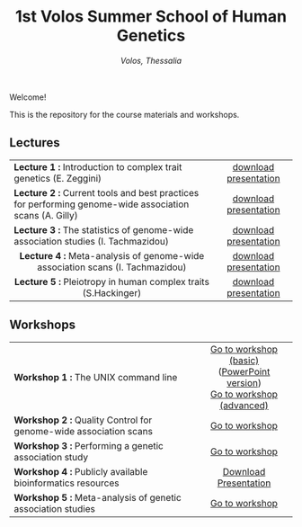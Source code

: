 <div align="center">
<h1>1st Volos Summer School of Human Genetics</h1>
<i>Volos, Thessalia</i>
</div>
<br>
<br>


Welcome! 

This is the repository for the course materials and workshops. 

## Lectures
<table>
<tr>
<td><strong>Lecture 1 : </strong> Introduction to complex trait genetics (E. Zeggini)</td>
<td align="center"><a href="https://github.com/wtsi-team144/VolosSummerSchool/blob/master/Lectures/Lecture1.pptx">download presentation</a> </td>
</tr>
<tr>
<td><strong>Lecture 2 : </strong> Current tools and best practices for performing genome-wide association scans (A. Gilly)</td>
<td align="center"><a href="https://github.com/wtsi-team144/VolosSummerSchool/raw/master/Lectures/Lecture2.pptx">download presentation</a> </td>
</tr>
<tr>
<td><strong>Lecture 3 : </strong> The statistics of genome-wide association studies (I. Tachmazidou)</td>
<td align="center"><a href="https://github.com/wtsi-team144/VolosSummerSchool/blob/master/Lectures/Lecture3.pptx">download presentation</a> </td>
</tr>
<tr>
<td align="center"><strong>Lecture 4 : </strong> Meta-analysis of genome-wide association scans (I. Tachmazidou)</td>
<td align="center"><a href="https://github.com/wtsi-team144/VolosSummerSchool/blob/master/Lectures/Lecture4.pptx">download presentation</a> </td>
</tr>
<tr>
<td align="center"><strong>Lecture 5 : </strong> Pleiotropy in human complex traits (S.Hackinger)</td>
<td align="center"><a href="https://github.com/wtsi-team144/VolosSummerSchool/blob/master/Lectures/Lecture5.pptx">download presentation</a> </td>
</tr>
</table>

## Workshops
<center>
<table align="center">
<tr>
<td><strong>Workshop 1 : </strong> The UNIX command line</td>
<td align="center"><a href="http://nbviewer.jupyter.org/github/wtsi-team144/VolosSummerSchool/blob/master/Workshop1a_BasicUNIX/Basic_UNIX.ipynb">Go to workshop (basic)</a> <br>
(<a href="https://github.com/wtsi-team144/VolosSummerSchool/raw/master/Workshop1a_BasicUNIX/VSS_WKS1_shorter.pptx">PowerPoint version</a>) <br>
<a href="http://nbviewer.jupyter.org/github/wtsi-team144/VolosSummerSchool/blob/master/Workshop1b_AdvancedUNIX/Workshop1b_AdvancedUNIX.ipynb">Go to workshop (advanced)</a> 
</td>
</tr>
<tr>
<td><strong>Workshop 2 : </strong> Quality Control for genome-wide association scans</td>
<td align="center"><a href="http://nbviewer.jupyter.org/github/wtsi-team144/VolosSummerSchool/blob/master/Workshop2_QC/Workshop_QC.ipynb">Go to workshop</a> </td>
</tr>
<tr>
<td><strong>Workshop 3 : </strong> Performing a genetic association study</td>
<td align="center"><a href="http://nbviewer.jupyter.org/github/wtsi-team144/VolosSummerSchool/blob/master/Workshop3_geneticAssociation/VSS_WS3_Genetic_Association.ipynb">Go to workshop</a> </td>
</tr>
<tr>
<td><strong>Workshop 4 : </strong> Publicly available bioinformatics resources</td>
<td align="center"><a href="https://github.com/wtsi-team144/VolosSummerSchool/raw/master/Workshop4_Followup/VSS_Workshop_4v3.pptx">Download Presentation</a> </td>
</tr>
<tr>
<td><strong>Workshop 5 : </strong> Meta-analysis of genetic association studies</td>
<td align="center"><a href="http://nbviewer.jupyter.org/github/wtsi-team144/VolosSummerSchool/blob/master/Workshop5_MetaAnalysis/Meta-analysis.ipynb">Go to workshop</a> </td>
</tr>
</table>
</center>



